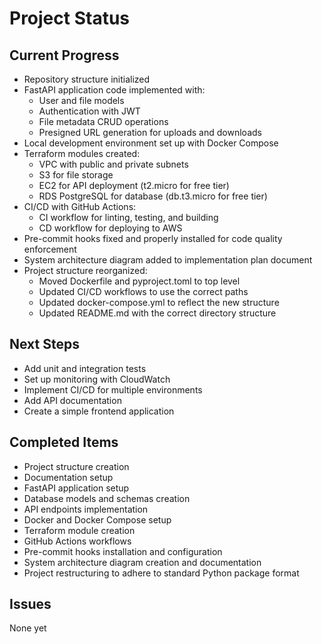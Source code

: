 # Project Status

## Current Progress
- Repository structure initialized
- FastAPI application code implemented with:
  - User and file models
  - Authentication with JWT
  - File metadata CRUD operations
  - Presigned URL generation for uploads and downloads
- Local development environment set up with Docker Compose
- Terraform modules created:
  - VPC with public and private subnets
  - S3 for file storage
  - EC2 for API deployment (t2.micro for free tier)
  - RDS PostgreSQL for database (db.t3.micro for free tier)
- CI/CD with GitHub Actions:
  - CI workflow for linting, testing, and building
  - CD workflow for deploying to AWS
- Pre-commit hooks fixed and properly installed for code quality enforcement
- System architecture diagram added to implementation plan document
- Project structure reorganized:
  - Moved Dockerfile and pyproject.toml to top level
  - Updated CI/CD workflows to use the correct paths
  - Updated docker-compose.yml to reflect the new structure
  - Updated README.md with the correct directory structure

## Next Steps
- Add unit and integration tests
- Set up monitoring with CloudWatch
- Implement CI/CD for multiple environments
- Add API documentation
- Create a simple frontend application

## Completed Items
- Project structure creation
- Documentation setup
- FastAPI application setup
- Database models and schemas creation
- API endpoints implementation
- Docker and Docker Compose setup
- Terraform module creation
- GitHub Actions workflows
- Pre-commit hooks installation and configuration
- System architecture diagram creation and documentation
- Project restructuring to adhere to standard Python package format

## Issues
None yet
